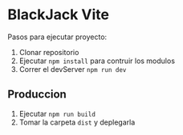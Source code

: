 # BlackJack Vite

Pasos para ejecutar proyecto:

1. Clonar repositorio
2. Ejecutar ```npm install``` para contruir los modulos
3. Correr el devServer ```npm run dev```

## Produccion

1. Ejecutar ```npm run build```
2. Tomar la carpeta ```dist``` y deplegarla